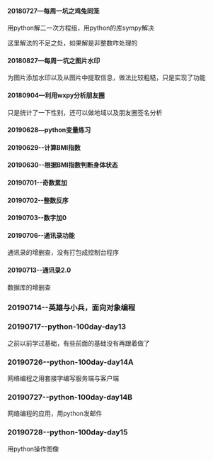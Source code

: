 #### 20180727—每周一坑之鸡兔同笼

用python解二一次方程组，用python的库sympy解决

这里解法的不足之处，如果解是非整数咋处理的

#### 20180827—每周一坑之图片水印

为图片添加水印以及从图片中提取信息，做法比较粗糙，只是实现了功能

#### 20180904—利用wxpy分析朋友圈

只是统计了一下性别，还可以做地域以及朋友圈签名分析
#### 20190628—python变量练习
#### 20190629--计算BMI指数
#### 20190630--根据BMI指数判断身体状态
#### 20190701--奇数累加
#### 20190702--整数反序
#### 20190703--数字加0
#### 20190706--通讯录功能
通讯录的增删查，没有打包成控制台程序
#### 20190713--通讯录2.0
数据库的增删查
### 20190714--英雄与小兵，面向对象编程
### 20190717--python-100day-day13
之前以前学过基础，有些前面的基础没有再跟着做了
### 20190726--python-100day-day14A
网络编程之用套接字编写服务端与客户端
### 20190727--python-100day-day14B
网络编程的应用，用python发邮件
### 20190728--python-100day-day15
用python操作图像